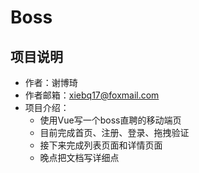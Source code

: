 

# Boss

## 项目说明

- 作者：谢博琦
- 作者邮箱：xiebq17@foxmail.com
- 项目介绍：
  - 使用Vue写一个boss直聘的移动端页
  - 目前完成首页、注册、登录、拖拽验证
  - 接下来完成列表页面和详情页面
  - 晚点把文档写详细点